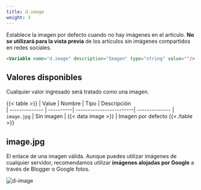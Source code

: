 ```yaml
---
title: d.image
weight: 3
---
```


Establece la imagen por defecto cuando no hay imágenes en el articulo. **No se utilizará para la vista previa** de los artículos sin imágenes compartidos en redes sociales.

```html
<Variable name="d.image" description="Imagen" type="string" value=""/>
```

## Valores disponibles

Cualquier valor ingresado será tratado como una imagen.

{{< table >}}
| Value          | Nombre    | Tipo                    | Descripción   
| -------------- | ----------| ------------------------| --------------
| `image.jpg`   | Sin imagen | {{< data image >}}       | Imagen por defecto
{{< /table >}}


## image.jpg

El enlace de una imagen válida. Aunque puedes utilizar imágenes de cualquier servidor, recomendamos utilizar **imágenes alojadas por Google** a través de Blogger o Google fotos.

![d-image](/images/variables/default/d-image.png)